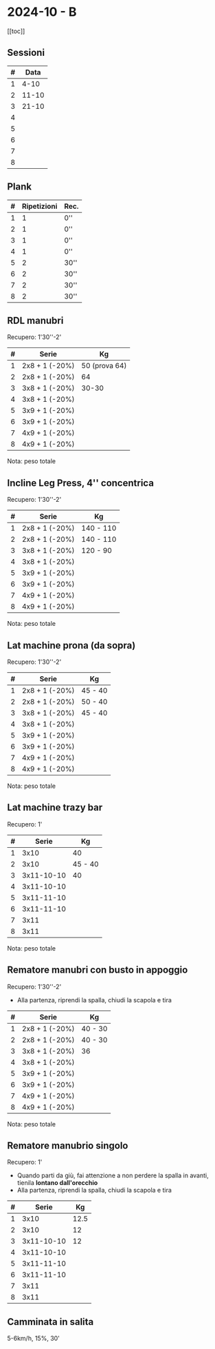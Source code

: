 # 2024-10 - B

[[toc]]

## Sessioni

| #   | Data |
| --- | ---- |
| 1   | 4-10 |
| 2   | 11-10 |
| 3   | 21-10 |
| 4   |      |
| 5   |      |
| 6   |      |
| 7   |      |
| 8   |      |

## Plank

| #   | Ripetizioni | Rec. |
| --- | ----------- | ---- |
| 1   | 1           | 0''  |
| 2   | 1           | 0''  |
| 3   | 1           | 0''  |
| 4   | 1           | 0''  |
| 5   | 2           | 30'' |
| 6   | 2           | 30'' |
| 7   | 2           | 30'' |
| 8   | 2           | 30'' |

## RDL manubri

Recupero: 1'30''-2'

| #   | Serie          | Kg            |
| --- | -------------- | ------------- |
| 1   | 2x8 + 1 (-20%) | 50 (prova 64) |
| 2   | 2x8 + 1 (-20%) | 64            |
| 3   | 3x8 + 1 (-20%) | 30-30            |
| 4   | 3x8 + 1 (-20%) |               |
| 5   | 3x9 + 1 (-20%) |               |
| 6   | 3x9 + 1 (-20%) |               |
| 7   | 4x9 + 1 (-20%) |               |
| 8   | 4x9 + 1 (-20%) |               |

Nota: peso totale

## Incline Leg Press, 4'' concentrica

Recupero: 1'30''-2'

| #   | Serie          | Kg        |
| --- | -------------- | --------- |
| 1   | 2x8 + 1 (-20%) | 140 - 110 |
| 2   | 2x8 + 1 (-20%) | 140 - 110 |
| 3   | 3x8 + 1 (-20%) | 120 - 90  |
| 4   | 3x8 + 1 (-20%) |           |
| 5   | 3x9 + 1 (-20%) |           |
| 6   | 3x9 + 1 (-20%) |           |
| 7   | 4x9 + 1 (-20%) |           |
| 8   | 4x9 + 1 (-20%) |           |

Nota: peso totale

## Lat machine prona (da sopra)

Recupero: 1'30''-2'

| #   | Serie          | Kg      |
| --- | -------------- | ------- |
| 1   | 2x8 + 1 (-20%) | 45 - 40 |
| 2   | 2x8 + 1 (-20%) | 50 - 40 |
| 3   | 3x8 + 1 (-20%) | 45 - 40 |
| 4   | 3x8 + 1 (-20%) |         |
| 5   | 3x9 + 1 (-20%) |         |
| 6   | 3x9 + 1 (-20%) |         |
| 7   | 4x9 + 1 (-20%) |         |
| 8   | 4x9 + 1 (-20%) |         |

Nota: peso totale

## Lat machine trazy bar

Recupero: 1'

| #   | Serie      | Kg  |
| --- | ---------- | --- |
| 1   | 3x10       | 40  |
| 2   | 3x10       | 45 - 40 |
| 3   | 3x11-10-10 | 40  |
| 4   | 3x11-10-10 |     |
| 5   | 3x11-11-10 |     |
| 6   | 3x11-11-10 |     |
| 7   | 3x11       |     |
| 8   | 3x11       |     |

Nota: peso totale

## Rematore manubri con busto in appoggio

Recupero: 1'30''-2'

- Alla partenza, riprendi la spalla, chiudi la scapola e tira

| #   | Serie          | Kg  |
| --- | -------------- | --- |
| 1   | 2x8 + 1 (-20%) | 40 - 30 |
| 2   | 2x8 + 1 (-20%) | 40 - 30 |
| 3   | 3x8 + 1 (-20%) | 36  |
| 4   | 3x8 + 1 (-20%) |     |
| 5   | 3x9 + 1 (-20%) |     |
| 6   | 3x9 + 1 (-20%) |     |
| 7   | 4x9 + 1 (-20%) |     |
| 8   | 4x9 + 1 (-20%) |     |

Nota: peso totale

## Rematore manubrio singolo

Recupero: 1'

- Quando parti da giù, fai attenzione a non perdere la spalla in avanti, tienila **lontano dall'orecchio**
- Alla partenza, riprendi la spalla, chiudi la scapola e tira

| #   | Serie      | Kg  |
| --- | ---------- | --- |
| 1   | 3x10       | 12.5    |
| 2   | 3x10       | 12  |
| 3   | 3x11-10-10 | 12  |
| 4   | 3x11-10-10 |     |
| 5   | 3x11-11-10 |     |
| 6   | 3x11-11-10 |     |
| 7   | 3x11       |     |
| 8   | 3x11       |     |

## Camminata in salita

5-6km/h, 15%, 30'
